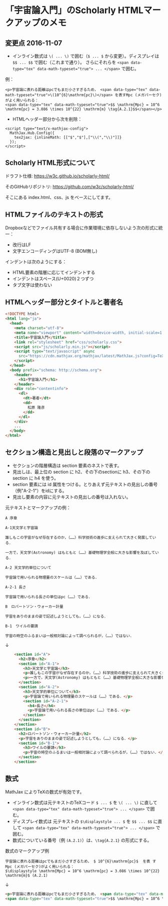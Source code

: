 # 「宇宙論入門」のScholarly HTMLマークアップのメモ

## 変更点 2016-11-07

- インライン数式は `\( ... \)` で囲む（`$ ... $` から変更）。ディスプレイは `$$ ... $$` で囲む（これまで通り）。
さらにそれらを `<span data-type="tex" data-math-typeset="true"> ... </span>` で囲む。

例：
```
<p>宇宙論に表れる距離はpcでもまだ小さすぎるため， <span data-type="tex" data-math-typeset="true">\(10^{6}\mathrm{pc}\)</span> を表すMpc (メガパーセク)がよく用いられる：
<span data-type="tex" data-math-typeset="true">$$ \mathrm{Mpc} = 10^6 \mathrm{pc} = 3.086 \times 10^{22} \mathrm{m} \tag{A.2.1}$$</span></p>
```

- HTMLヘッダー部分から次を削除：
```
<script type="text/x-mathjax-config">
  MathJax.Hub.Config({
    tex2jax: {inlineMath: [["$","$"],["\\(","\\)"]]}
  });
</script>
```


## Scholarly HTML形式について

ドラフト仕様:
https://w3c.github.io/scholarly-html/

そのGitHubリポジトリ:
https://github.com/w3c/scholarly-html/

そこにある index.html、css、js をベースにしてます。


## HTMLファイルのテキストの形式

Dropboxなどでファイル共有する場合に作業環境に依存しないよう次の形式に統一：

* 改行はLF
* 文字エンコーディングはUTF-8 (BOM無し)

インデントは次のようにする：

* HTML要素の階層に応じてインデントする
* インデントはスペース(U+0020)２つずつ
* タブ文字は使わない

## HTMLヘッダー部分とタイトルと著者名

```html
<!DOCTYPE html>
<html lang="ja">
  <head>
    <meta charset="utf-8">
    <meta name="viewport" content="width=device-width, initial-scale=1.0, user-scalable=yes">
    <title>宇宙論入門</title>
    <link rel="stylesheet" href="css/scholarly.css">
    <script src="js/scholarly.min.js"></script>
    <script type="text/javascript" async
      src="https://cdn.mathjax.org/mathjax/latest/MathJax.js?config=TeX-MML-AM_CHTML">
    </script>
  </head>
  <body prefix="schema: http://schema.org">
    <header>
      <h1>宇宙論入門</h1>
    </header>
    <div role="contentinfo">
      <dl>
        <dt>著者</dt>
        <dd>
          松原 隆彦
        </dd>
      </dl>
    </div>
    ...
  </body>
</html>
```

## セクション構造と見出しと段落のマークアップ

* セクションの階層構造は section 要素のネストで表す。
* 見出しは、最上位の section に h2、その下のsectionに h3、その下の section に h4 を使う。
* section 要素には id 属性をつける。とりあえず元テキストの見出しの番号（例"A-2-1"）をidにする。
* 見出し要素の内容に元テキストの見出しの番号は入れない。

元テキストとマークアップの例：

```
A 序章

A-1天文学と宇宙論

誰しもこの宇宙がなぜ存在するのか，（……）科学技術の進歩に支えられて大きく発展している．

一方で，天文学(Astronomy) はもともと（……）基礎物理学全般に大きな影響を及ぼしている．

A-2 天文学的単位について

宇宙論で用いられる物理量のスケールは（……）である．

A-2-1 長さ

宇宙論で用いられる長さの単位はpc（……）である．

B　ロバートソン・ウォーカー計量

宇宙をありのままの姿で記述しようとしても，（……）になる．

B-1　ワイルの要請

宇宙の時空のふるまいは一般相対論によって調べられるが，（……）ではない．
```
↓
```html
    <section id="A">
      <h2>序章</h2>
      <section id="A-1">
        <h3>天文学と宇宙論</h3>
        <p>誰しもこの宇宙がなぜ存在するのか，（……）科学技術の進歩に支えられて大きく発展している．</p>
        <p>一方で，天文学(Astronomy) はもともと（……）基礎物理学全般に大きな影響を及ぼしている．</p>
      </section>
      <section id="A-2">
        <h3>天文学的単位について</h3>
        <p>宇宙論で用いられる物理量のスケールは（……）である．</p>
        <section id="A-2-1">
          <h4>長さ</h4>
          <p>宇宙論で用いられる長さの単位はpc（……）である．</p>
        </section>
      </section>
    </section>
    <section id="B">
      <h2>ロバートソン・ウォーカー計量</h2>
      <p>宇宙をありのままの姿で記述しようとしても，（……）になる．</p>
      <section id="B-1">
        <h3>ワイルの要請</h3>
        <p>宇宙の時空のふるまいは一般相対論によって調べられるが，（……）ではない．</p>
      </section>
    </section>
```

## 数式

MathJax によりTeXの数式が有効です。

* インライン数式は元テキストのTeXコード `$ ... $` を `\( ... \)` に直して `<span data-type="tex" data-math-typeset="true"> ... </span>` で囲む。
* ディスプレイ数式は 元テキストの `$\displaystyle ... $` を `$$ ... $$` に直して `<span data-type="tex" data-math-typeset="true"> ... </span>` で囲む。
* 数式についている番号（例 `(A.2.1)`）は、`\tag{A.2.1}` の形式にする。

数式のマークアップ例

```
宇宙論に表れる距離はpcでもまだ小さすぎるため， $ 10^{6}\mathrm{pc}$  を表 すMpc (メガパーセク)がよく用いられる：
$\displaystyle \mathrm{Mpc} = 10^6 \mathrm{pc} = 3.086 \times 10^{22} \mathrm{m}$ (A.2.1)
```
↓
```html
<p>宇宙論に表れる距離はpcでもまだ小さすぎるため， <span data-type="tex" data-math-typeset="true">\(10^{6}\mathrm{pc}\)</span> を表すMpc (メガパーセク)がよく用いられる：
<span data-type="tex" data-math-typeset="true">$$ \mathrm{Mpc} = 10^6 \mathrm{pc} = 3.086 \times 10^{22} \mathrm{m} \tag{A.2.1}$$</span></p>
```

